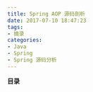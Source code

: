 ```yaml
---
title: Spring AOP 源码剖析
date: 2017-07-10 18:47:23
tags:
- 摘录
categories:
- Java
- Spring
- Spring 源码分析
---
```


__目录__

<!-- toc -->
<!--more-->
